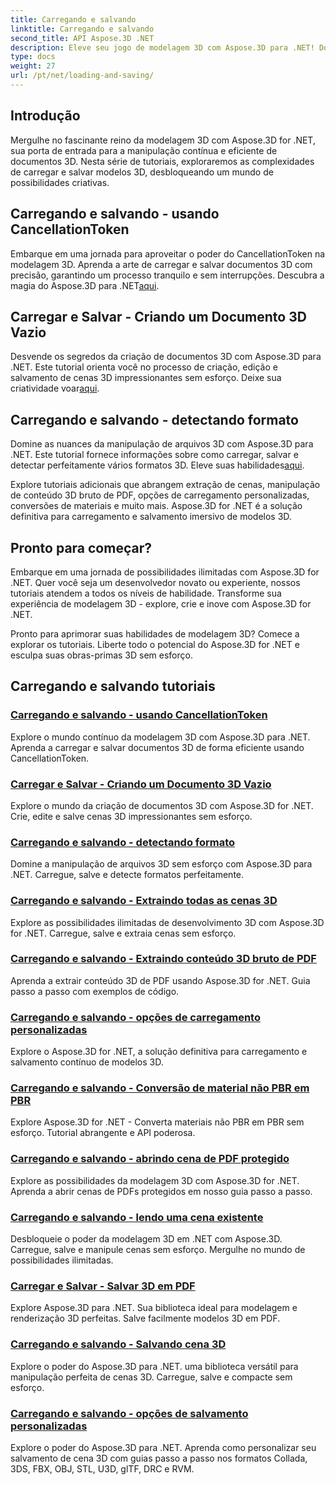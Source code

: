 ```yaml
---
title: Carregando e salvando
linktitle: Carregando e salvando
second_title: API Aspose.3D .NET
description: Eleve seu jogo de modelagem 3D com Aspose.3D para .NET! Domine técnicas eficientes de carregamento e salvamento usando CancellationToken. Explore agora!
type: docs
weight: 27
url: /pt/net/loading-and-saving/
---
```

## Introdução

Mergulhe no fascinante reino da modelagem 3D com Aspose.3D for .NET, sua porta de entrada para a manipulação contínua e eficiente de documentos 3D. Nesta série de tutoriais, exploraremos as complexidades de carregar e salvar modelos 3D, desbloqueando um mundo de possibilidades criativas.

## Carregando e salvando - usando CancellationToken

Embarque em uma jornada para aproveitar o poder do CancellationToken na modelagem 3D. Aprenda a arte de carregar e salvar documentos 3D com precisão, garantindo um processo tranquilo e sem interrupções. Descubra a magia do Aspose.3D para .NET[aqui](./cancellation-token/).

## Carregar e Salvar - Criando um Documento 3D Vazio

 Desvende os segredos da criação de documentos 3D com Aspose.3D para .NET. Este tutorial orienta você no processo de criação, edição e salvamento de cenas 3D impressionantes sem esforço. Deixe sua criatividade voar[aqui](./create-empty-3d-document/).

## Carregando e salvando - detectando formato

 Domine as nuances da manipulação de arquivos 3D com Aspose.3D para .NET. Este tutorial fornece informações sobre como carregar, salvar e detectar perfeitamente vários formatos 3D. Eleve suas habilidades[aqui](./detect-format/).

Explore tutoriais adicionais que abrangem extração de cenas, manipulação de conteúdo 3D bruto de PDF, opções de carregamento personalizadas, conversões de materiais e muito mais. Aspose.3D for .NET é a solução definitiva para carregamento e salvamento imersivo de modelos 3D.

## Pronto para começar?

Embarque em uma jornada de possibilidades ilimitadas com Aspose.3D for .NET. Quer você seja um desenvolvedor novato ou experiente, nossos tutoriais atendem a todos os níveis de habilidade. Transforme sua experiência de modelagem 3D - explore, crie e inove com Aspose.3D for .NET.

Pronto para aprimorar suas habilidades de modelagem 3D? Comece a explorar os tutoriais. Liberte todo o potencial do Aspose.3D for .NET e esculpa suas obras-primas 3D sem esforço.
## Carregando e salvando tutoriais
### [Carregando e salvando - usando CancellationToken](./cancellation-token/)
Explore o mundo contínuo da modelagem 3D com Aspose.3D para .NET. Aprenda a carregar e salvar documentos 3D de forma eficiente usando CancellationToken.
### [Carregar e Salvar - Criando um Documento 3D Vazio](./create-empty-3d-document/)
Explore o mundo da criação de documentos 3D com Aspose.3D for .NET. Crie, edite e salve cenas 3D impressionantes sem esforço.
### [Carregando e salvando - detectando formato](./detect-format/)
Domine a manipulação de arquivos 3D sem esforço com Aspose.3D para .NET. Carregue, salve e detecte formatos perfeitamente.
### [Carregando e salvando - Extraindo todas as cenas 3D](./extract-all-3d-scenes/)
Explore as possibilidades ilimitadas de desenvolvimento 3D com Aspose.3D for .NET. Carregue, salve e extraia cenas sem esforço.
### [Carregando e salvando - Extraindo conteúdo 3D bruto de PDF](./extract-raw-3d-contents-pdf/)
Aprenda a extrair conteúdo 3D de PDF usando Aspose.3D for .NET. Guia passo a passo com exemplos de código.
### [Carregando e salvando - opções de carregamento personalizadas](./custom-load-options/)
Explore o Aspose.3D for .NET, a solução definitiva para carregamento e salvamento contínuo de modelos 3D.
### [Carregando e salvando - Conversão de material não PBR em PBR](./non-pbr-to-pbr-material-conversion/)
Explore Aspose.3D for .NET - Converta materiais não PBR em PBR sem esforço. Tutorial abrangente e API poderosa.
### [Carregando e salvando - abrindo cena de PDF protegido](./open-scene-protected-pdf/)
Explore as possibilidades da modelagem 3D com Aspose.3D for .NET. Aprenda a abrir cenas de PDFs protegidos em nosso guia passo a passo.
### [Carregando e salvando - lendo uma cena existente](./read-existing-scene/)
Desbloqueie o poder da modelagem 3D em .NET com Aspose.3D. Carregue, salve e manipule cenas sem esforço. Mergulhe no mundo de possibilidades ilimitadas.
### [Carregar e Salvar - Salvar 3D em PDF](./save-3d-in-pdf/)
Explore Aspose.3D para .NET. Sua biblioteca ideal para modelagem e renderização 3D perfeitas. Salve facilmente modelos 3D em PDF.
### [Carregando e salvando - Salvando cena 3D](./save-3d-scene/)
 Explore o poder do Aspose.3D para .NET. uma biblioteca versátil para manipulação perfeita de cenas 3D. Carregue, salve e compacte sem esforço.
### [Carregando e salvando - opções de salvamento personalizadas](./custom-save-options/)
Explore o poder do Aspose.3D para .NET. Aprenda como personalizar seu salvamento de cena 3D com guias passo a passo nos formatos Collada, 3DS, FBX, OBJ, STL, U3D, glTF, DRC e RVM.